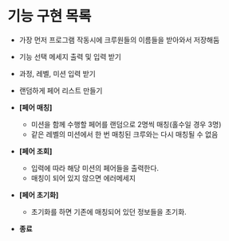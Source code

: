 # 기능 구현 목록


- 가장 먼저 프로그램 작동시에 크루원들의 이름들을 받아와서 저장해둠
- 기능 선택 메세지 출력 및 입력 받기
- 과정, 레벨, 미션 입력 받기
- 랜덤하게 페어 리스트 만들기

- **[페어 매칭]**
    - 미션을 함께 수행할 페어를 랜덤으로 2명씩 매칭(홀수일 경우 3명)
    - 같은 레벨의 미션에서 한 번 매칭된 크루와는 다시 매칭될 수 없음

- **[페어 조회]**
    - 입력에 따라 해당 미션의 페어들을 출력한다.
    - 매칭이 되어 있지 않으면 에러메세지

- **[페어 초기화]**
    - 초기화를 하면 기존에 매칭되어 있던 정보들을 초기화.

- **종료**
